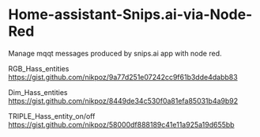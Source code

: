 

# Home-assistant-Snips.ai-via-Node-Red
Manage mqqt messages produced by snips.ai app with node red.


RGB_Hass_entities
https://gist.github.com/nikpoz/9a77d251e07242cc9f61b3dde4dabb83

Dim_Hass_entities 
https://gist.github.com/nikpoz/8449de34c530f0a81efa85031b4a9b92

TRIPLE_Hass_entity_on/off 
https://gist.github.com/nikpoz/58000df888189c41e11a925a19d655bb
